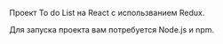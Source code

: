 Проект To do List на React c использванием Redux.

Для запуска проекта вам потребуется Node.js и npm.
